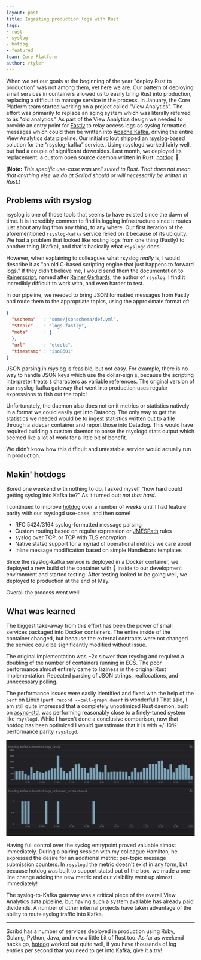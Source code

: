 ```yaml
---
layout: post
title: Ingesting production logs with Rust
tags:
- rust
- syslog
- hotdog
- featured
team: Core Platform
author: rtyler
---
```


When we set our goals at the beginning of the year "deploy Rust to production"
was not among them, yet here we are. Our pattern of deploying small services in containers
allowed us to easily bring Rust into production, replacing a difficult to
manage service in the process. In January, the Core Platform team started working on a
project called "View Analytics". The effort was primarily to replace an aging
system which was literally referred to as "old analytics." As part of the View
Analytics design we needed to provide an entry point for [Fastly](https://fastly.com) to relay access logs as  syslog
formatted messages which could then be written into [Apache Kafka](https://kafka.apache.org), driving the entire
View Analytics data pipeline. Our initial rollout shipped an [rsyslog](https://www.rsyslog.com)-based solution
for the “rsyslog-kafka” service.. Using rsyslogd worked fairly well, but had a
couple of significant downsides. Last month, we deployed its replacement: a
custom open source daemon written in Rust: [hotdog](https://github.com/reiseburo/hotdog) 🌭.

(**Note:**  _This specific use-case was well suited to Rust. That does not mean
that anything else we do at Scribd should or will necessarily be written in
Rust._)


## Problems with rsyslog

rsyslog is one of those tools that seems to have existed since the dawn of
time. It is incredibly common to find in logging infrastructure since it routes
just about any log from any thing, to any where. Our first iteration of the
aforementioned `rsyslog-kafka` service relied on it because of its ubiquity. We
had a problem that looked like routing logs from one thing (Fastly) to another
thing (Kafka), and that's basically what `rsyslogd` does!

However, when explaining to colleagues what rsyslog
_really_ is, I would describe it as "an old C-based scripting engine that just
happens to forward logs." If they didn't believe me, I would send them the
documentation to
[Rainerscript](https://rsyslog.readthedocs.io/en/latest/rainerscript/), named
after [Rainer Gerhards](https://en.wikipedia.org/wiki/Rainer_Gerhards), the
author of `rsyslog`. I find it incredibly difficult to work with, and even harder to test.

In our pipeline, we needed to bring JSON formatted messages from Fastly and
route them to the appropriate topics, using the approximate format of:

```json
{
  "$schema"   : "some/jsonschema/def.yml",
  "$topic"    : "logs-fastly",
  "meta"      : {
  },
  "url"       : "etcetc",
  "timestamp" : "iso8601"
}
```

JSON parsing in rsyslog is feasible, but not easy. For example, there
is no way to handle JSON keys which use the dollar-sign `$`, because the
scripting interpreter treats `$` characters as variable references. The
original version of our rsyslog-kafka gateway that went into production
uses regular expressions to fish out the topic!

Unfortunately, the daemon also does not emit metrics or statistics natively in
a format we could easily get into Datadog. The only way to get the statistics
we needed would be to ingest statistics written out to a file through a sidecar
container and report those into Datadog. This would have required building a
custom daemon to parse the rsyslogd stats output which seemed like a lot of
work for a little bit of benefit.

We didn't know how this difficult and untestable service would actually run in production.


## Makin' hotdogs

Bored one weekend with nothing to do, I asked myself “how hard could getting syslog into Kafka be?” As it turned out: _not that hard_.

I continued to improve [hotdog](https://github.com/reiseburo/hotdog) over a number of
weeks until I had feature parity with our rsyslogd use-case, and then some!

*  RFC 5424/3164 syslog-formatted message parsing
*  Custom routing based on regular expression or [JMESPath](https://jmespath.org/) rules
*  syslog over TCP, or TCP with TLS encryption
*  Native statsd support for a myriad of operational metrics we care about
*  Inline message modification based on simple Handlebars templates

Since the rsyslog-kafka service is deployed in a Docker container, we deployed
a new build of the container with 🌭 inside to our development environment and
started testing. After testing looked to be going well, we deployed to
production at the end of May.

Overall the process went well!


## What was learned

The biggest take-away from this effort has been the power of small services
packaged into Docker containers. The entire inside of the container changed,
but because the external contracts were not changed the service could be
significantly modified without issue.

The original implementation was ~2x slower than rsyslog and required a doubling
of the number of containers running in ECS. The poor performance almost
entirely came to laziness in the original Rust implementation. Repeated parsing
of JSON strings, reallocations, and unnecessary polling.

The performance issues were easily identified and fixed with the help of the
`perf` on Linux (`perf record --call-graph dwarf` is wonderful!) That said, I
am still quite impressed that a completely unoptimized Rust daemon, built on
[async-std](https://async.rs), was performing reasonably close to a
finely-tuned system like `rsyslogd`. While I haven't done a conclusive
comparison, now that hotdog has been optimized I would guesstimate that it is
with +/-10% performance parity `rsyslogd`.

![Hotdog and Datadog](/post-images/2020-06-hotdog/hotdog-metrics.png)


Having full control over the syslog entrypoint proved valuable almost
immediately. During a pairing session with my colleague Hamilton, he expressed the
desire for an additional metric: per-topic message submission counters. In
`rsyslogd` the metric doesn't exist in any form, but because hotdog was built to
support statsd out of the box, we made a one-line change adding the new metric
and our visibility went up almost immediately!


The syslog-to-Kafka gateway was a critical piece of the overall View Analytics
data pipeline, but having such a system available has already paid dividends. A
number of other internal projects have taken advantage of the ability to route
syslog traffic into Kafka.

---


Scribd has a number of services deployed in production using Ruby, Golang,
Python, Java, and now a little bit of Rust too. As far as weekend hacks go,
[hotdog](https://github.com/reiseburo/hotdog) worked out quite well, if you
have thousands of log entries per second that you need to get into Kafka, give
it a try!

